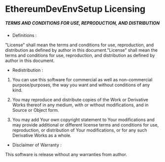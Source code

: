 # EthereumDevEnvSetup Licensing

##### TERMS AND CONDITIONS FOR USE, REPRODUCTION, AND DISTRIBUTION

 - Definitions : 
 
 "License" shall mean the terms and conditions for use, reproduction, and distribution as defined by author in this document."License" shall mean the terms and conditions for use, reproduction, and distribution as defined by author in this document.

 - Redistribution :  
 
 1. You can use this software for commercial as well as non-commercial purpose/purposes, the way you want and without conditions of any kind.
 2. You may reproduce and distribute copies of the
        Work or Derivative Works thereof in any medium, with or without
        modifications, and in Source or Object form.
        
 3.  You may add Your own copyright statement to Your modifications and
          may provide additional or different license terms and conditions
          for use, reproduction, or distribution of Your modifications, or
          for any such Derivative Works as a whole.
          
 
 - Disclaimer of Warranty :
 
 This software is release without any warranties from author.
